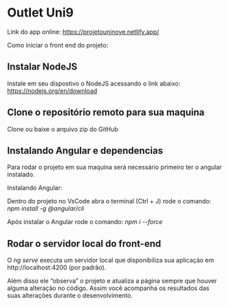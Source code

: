 
# Outlet Uni9

Link do app online:
https://projetouninove.netlify.app/

Como iniciar o front end do projeto:




## Instalar NodeJS

Instale em seu dispostivo o NodeJS acessando o link abaixo:
https://nodejs.org/en/download

## Clone o repositório remoto para sua maquina

Clone ou baixe o arquivo zip do GitHub

## Instalando Angular e dependencias

Para rodar o projeto em sua maquina será necessário primeiro ter o angular instalado.

Instalando Angular:

Dentro do projeto no VsCode abra o terminal (Ctrl + J)
rode o comando: *npm install -g @angular/cli*

Após instalar o Angular rode o comando: *npm i --force*

## Rodar o servidor local do front-end

O *ng serve* executa um servidor local que disponibiliza sua aplicação em http://localhost:4200 (por padrão).

Além disso ele “observa” o projeto e atualiza a página sempre que houver alguma alteração no código. Assim você acompanha os resultados das suas alterações durante o desenvolvimento.
